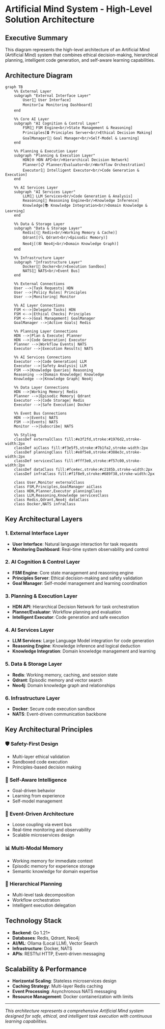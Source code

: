 # Artificial Mind System - High-Level Solution Architecture

## Executive Summary

This diagram represents the high-level architecture of an Artificial Mind (Artificial Mind) system that combines ethical decision-making, hierarchical planning, intelligent code generation, and self-aware learning capabilities.

## Architecture Diagram

```mermaid
graph TB
    %% External Layer
    subgraph "External Interface Layer"
        User[👤 User Interface]
        Monitor[📊 Monitoring Dashboard]
    end

    %% Core AI Layer
    subgraph "AI Cognition & Control Layer"
        FSM[🧠 FSM Engine<br/>State Management & Reasoning]
        Principles[🔒 Principles Server<br/>Ethical Decision Making]
        GoalManager[🎯 Goal Manager<br/>Self-Model & Learning]
    end

    %% Planning & Execution Layer
    subgraph "Planning & Execution Layer"
        HDN[🌐 HDN API<br/>Hierarchical Decision Network]
        Planner[📋 Planner/Evaluator<br/>Workflow Orchestration]
        Executor[🤖 Intelligent Executor<br/>Code Generation & Execution]
    end

    %% AI Services Layer
    subgraph "AI Services Layer"
        LLM[🤖 LLM Services<br/>Code Generation & Analysis]
        Reasoning[💭 Reasoning Engine<br/>Knowledge Inference]
        Knowledge[📚 Knowledge Integration<br/>Domain Knowledge & Learning]
    end

    %% Data & Storage Layer
    subgraph "Data & Storage Layer"
        Redis[(💾 Redis<br/>Working Memory & Cache)]
        Qdrant[(🔍 Qdrant<br/>Episodic Memory)]
        Neo4j[(🕸️ Neo4j<br/>Domain Knowledge Graph)]
    end

    %% Infrastructure Layer
    subgraph "Infrastructure Layer"
        Docker[🐳 Docker<br/>Execution Sandbox]
        NATS[📡 NATS<br/>Event Bus]
    end

    %% External Connections
    User -->|Task Requests| HDN
    User -->|Policy Rules| Principles
    User -->|Monitoring| Monitor

    %% AI Layer Connections
    FSM <-->|Delegate Tasks| HDN
    FSM <-->|Ethical Checks| Principles
    FSM <-->|Goal Management| GoalManager
    GoalManager -->|Active Goals| Redis

    %% Planning Layer Connections
    HDN -->|Plan & Execute| Planner
    HDN -->|Code Generation| Executor
    Planner -->|Workflow Events| NATS
    Executor -->|Execution Results| NATS

    %% AI Services Connections
    Executor -->|Code Generation| LLM
    Executor -->|Safety Analysis| LLM
    FSM -->|Knowledge Queries| Reasoning
    Reasoning -->|Domain Knowledge| Knowledge
    Knowledge -->|Knowledge Graph| Neo4j

    %% Data Layer Connections
    HDN -->|Working Memory| Redis
    Planner -->|Episodic Memory| Qdrant
    Executor -->|Code Storage| Redis
    Executor -->|Safe Execution| Docker

    %% Event Bus Connections
    HDN -->|Events| NATS
    FSM -->|Events| NATS
    Monitor -->|Subscribe| NATS

    %% Styling
    classDef externalClass fill:#e3f2fd,stroke:#1976d2,stroke-width:2px
    classDef aiClass fill:#f3e5f5,stroke:#7b1fa2,stroke-width:2px
    classDef planningClass fill:#e8f5e8,stroke:#388e3c,stroke-width:2px
    classDef servicesClass fill:#fff3e0,stroke:#f57c00,stroke-width:2px
    classDef dataClass fill:#fce4ec,stroke:#c2185b,stroke-width:2px
    classDef infraClass fill:#f1f8e9,stroke:#689f38,stroke-width:2px

    class User,Monitor externalClass
    class FSM,Principles,GoalManager aiClass
    class HDN,Planner,Executor planningClass
    class LLM,Reasoning,Knowledge servicesClass
    class Redis,Qdrant,Neo4j dataClass
    class Docker,NATS infraClass
```

## Key Architectural Layers

### 1. **External Interface Layer**
- **User Interface**: Natural language interaction for task requests
- **Monitoring Dashboard**: Real-time system observability and control

### 2. **AI Cognition & Control Layer**
- **FSM Engine**: Core state management and reasoning engine
- **Principles Server**: Ethical decision-making and safety validation
- **Goal Manager**: Self-model management and learning coordination

### 3. **Planning & Execution Layer**
- **HDN API**: Hierarchical Decision Network for task orchestration
- **Planner/Evaluator**: Workflow planning and evaluation
- **Intelligent Executor**: Code generation and safe execution

### 4. **AI Services Layer**
- **LLM Services**: Large Language Model integration for code generation
- **Reasoning Engine**: Knowledge inference and logical deduction
- **Knowledge Integration**: Domain knowledge management and learning

### 5. **Data & Storage Layer**
- **Redis**: Working memory, caching, and session state
- **Qdrant**: Episodic memory and vector search
- **Neo4j**: Domain knowledge graph and relationships

### 6. **Infrastructure Layer**
- **Docker**: Secure code execution sandbox
- **NATS**: Event-driven communication backbone

## Key Architectural Principles

### 🛡️ **Safety-First Design**
- Multi-layer ethical validation
- Sandboxed code execution
- Principles-based decision making

### 🧠 **Self-Aware Intelligence**
- Goal-driven behavior
- Learning from experience
- Self-model management

### 🔄 **Event-Driven Architecture**
- Loose coupling via event bus
- Real-time monitoring and observability
- Scalable microservices design

### 📊 **Multi-Modal Memory**
- Working memory for immediate context
- Episodic memory for experience storage
- Semantic knowledge for domain expertise

### 🎯 **Hierarchical Planning**
- Multi-level task decomposition
- Workflow orchestration
- Intelligent execution delegation

## Technology Stack

- **Backend**: Go 1.21+
- **Databases**: Redis, Qdrant, Neo4j
- **AI/ML**: Ollama (Local LLM), Vector Search
- **Infrastructure**: Docker, NATS
- **APIs**: RESTful HTTP, Event-driven messaging

## Scalability & Performance

- **Horizontal Scaling**: Stateless microservices design
- **Caching Strategy**: Multi-layer Redis caching
- **Event Processing**: Asynchronous NATS messaging
- **Resource Management**: Docker containerization with limits

---

*This architecture represents a comprehensive Artificial Mind system designed for safe, ethical, and intelligent task execution with continuous learning capabilities.*
